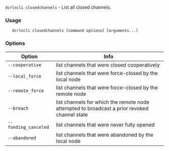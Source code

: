 `dcrlncli closedchannels` - List all closed channels.

### Usage
```
   dcrlncli closedchannels [command options] [arguments...]
```

### Options
|Option|Info|
|--|--|
|`--cooperative`|       list channels that were closed cooperatively|
|`--local_force`|       list channels that were force-closed by the local node|
|`--remote_force`|      list channels that were force-closed by the remote node|
|`--breach`|            list channels for which the remote node attempted to broadcast a prior revoked channel state|
|`--funding_canceled`|  list channels that were never fully opened|
|`--abandoned`|         list channels that were abandoned by the local node|

